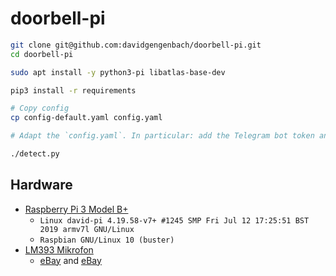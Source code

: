 # doorbell-pi

```bash
git clone git@github.com:davidgengenbach/doorbell-pi.git
cd doorbell-pi

sudo apt install -y python3-pi libatlas-base-dev

pip3 install -r requirements

# Copy config
cp config-default.yaml config.yaml

# Adapt the `config.yaml`. In particular: add the Telegram bot token and chat id

./detect.py
```

## Hardware

- [Raspberry Pi 3 Model B+](https://www.raspberrypi.org/products/raspberry-pi-3-model-b-plus/)
  - `Linux david-pi 4.19.58-v7+ #1245 SMP Fri Jul 12 17:25:51 BST 2019 armv7l GNU/Linux`
  - `Raspbian GNU/Linux 10 (buster)`
- [LM393 Mikrofon](http://henrysbench.capnfatz.com/henrys-bench/arduino-sensors-and-input/arduino-sound-detection-sensor-tutorial-and-user-manual/)
  - [eBay](https://www.ebay.de/sch/i.html?_odkw=LM393&_osacat=0&_nkw=LM393+microphone) and [eBay](https://www.ebay.de/itm/Mikrofon-Sensor-Gerauschsensor-LM393-fur-Arduino-Raspberry-Pi-mit-Beispiel/171869685666)
